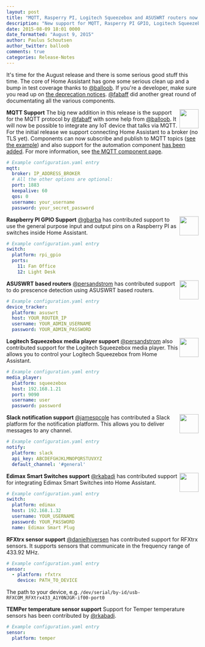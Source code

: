 ```yaml
---
layout: post
title: "MQTT, Rasperry PI, Logitech Squeezebox and ASUSWRT routers now supported"
description: "New support for MQTT, Rasperry PI GPIO, Logitech Squeezebox and ASUSWRT routers"
date: 2015-08-09 18:01 0000
date_formatted: "August 9, 2015"
author: Paulus Schoutsen
author_twitter: balloob
comments: true
categories: Release-Notes
---
```


It's time for the August release and there is some serious good stuff this time. The core of Home Assistant has gone some serious clean up and a bump in test coverage thanks to [@balloob](https://github.com/balloob). If you're a developer, make sure you read up on [the deprecation notices](https://github.com/balloob/home-assistant/pull/251). [@fabaff](https://github.com/fabaff) did another great round of documentating all the various components.

__MQTT Support__
<img src='/images/supported_brands/mqtt.png' style='border:none; box-shadow: none; float: right;' height='50' /> The big new addition in this release is the support for the MQTT protocol by [@fabaff](https://github.com/fabaff) with some help from [@balloob](https://github.com/balloob). It will now be possible to integrate any IoT device that talks via MQTT. For the initial release we support connecting Home Assistant to a broker (no TLS yet). Components can now subscribe and publish to MQTT topics ([see the example][mqtt-example]) and also support for the automation component [has been added][mqtt-automation]. For more information, see [the MQTT component page][mqtt-component].

[mqtt-example]: https://github.com/balloob/home-assistant/blob/dev/config/custom_components/mqtt_example.py
[mqtt-automation]: /components/automation/#mqtt-based-automation
[mqtt-component]: /components/mqtt/

```yaml
# Example configuration.yaml entry
mqtt:
  broker: IP_ADDRESS_BROKER
  # All the other options are optional:
  port: 1883
  keepalive: 60
  qos: 0
  username: your_username
  password: your_secret_password
```

<!--more-->

__Raspberry PI GPIO Support__
<img src='/images/supported_brands/raspberry-pi.png' style='border:none; box-shadow: none; float: right;' height='50' /> [@gbarba](https://github.com/gbarba) has contributed support to use the general purpose input and output pins on a Raspberry PI as switches inside Home Assistant.

```yaml
# Example configuration.yaml entry
switch:
  platform: rpi_gpio
  ports:
    11: Fan Office
    12: Light Desk
```

__ASUSWRT based routers__
<img src='/images/supported_brands/asus.png' style='border:none; box-shadow: none; float: right;' height='50' /> [@persandstrom](https://github.com/persandstrom) has contributed support to do prescence detection using ASUSWRT based routers.

```yaml
# Example configuration.yaml entry
device_tracker:
  platform: asuswrt
  host: YOUR_ROUTER_IP
  username: YOUR_ADMIN_USERNAME
  password: YOUR_ADMIN_PASSWORD
```

__Logitech Squeezebox media player support__
<img src='/images/supported_brands/logitech.png' style='border:none; box-shadow: none; float: right;' height='50' /> [@persandstrom](https://github.com/persandstrom) also contributed support for the Logitech Squeezebox media player. This allows you to control your Logitech Squeezebox from Home Assistant.

```yaml
# Example configuration.yaml entry
media_player:
  platform: squeezebox
  host: 192.168.1.21
  port: 9090
  username: user
  password: password
```

__Slack notification support__
<img src='/images/supported_brands/slack.png' style='border:none; box-shadow: none; float: right;' height='50' /> [@jamespcole](https://github.com/jamespcole) has contributed a Slack platform for the notification platform. This allows you to deliver messages to any channel.

```yaml
# Example configuration.yaml entry
notify:
  platform: slack
  api_key: ABCDEFGHJKLMNOPQRSTUVXYZ
  default_channel: '#general'
```

__Edimax Smart Switches support__
<img src='/images/supported_brands/edimax.png' style='border:none; box-shadow: none; float: right;' height='50' /> [@rkabadi](https://github.com/rkabadi) has contributed support for integrating Edimax Smart Switches into Home Assistant.

```yaml
# Example configuration.yaml entry
switch:
  platform: edimax
  host: 192.168.1.32
  username: YOUR_USERNAME
  password: YOUR_PASSWORD
  name: Edimax Smart Plug
```

__RFXtrx sensor support__
[@danielhiversen](https://github.com/danielhiversen) has contributed support for RFXtrx sensors. It supports sensors that communicate in the frequency range of 433.92 MHz.

```yaml
# Example configuration.yaml entry
sensor:
  - platform: rfxtrx
    device: PATH_TO_DEVICE
```

The path to your device, e.g. `/dev/serial/by-id/usb-RFXCOM_RFXtrx433_A1Y0NJGR-if00-port0`

__TEMPer temperature sensor support__
Support for Temper temperature sensors has been contributed by [@rkabadi](https://github.com/rkabadi).

```yaml
# Example configuration.yaml entry
sensor:
  platform: temper
```
